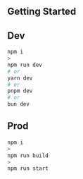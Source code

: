 ## Getting Started


## Dev
```bash
npm i
>
npm run dev
# or
yarn dev
# or
pnpm dev
# or
bun dev
```

## Prod
```bash
npm i
>
npm run build
>
npm run start
```